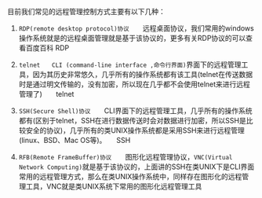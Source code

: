 目前我们常见的远程管理控制方式主要有以下几种：

1. `RDP(remote desktop protocol)协议`　　远程桌面协议，我们常用的windows操作系统就是的远程桌面管理就是基于该协议的，更多有关RDP协议的可以查看百度百科 RDP 

2. `telnet　　CLI (command-line interface ,命令行界面)`界面下的远程管理工具，因为其历史非常悠久，几乎所有的操作系统都有该工具(telnet在传送数据时是通过明文传输的，没有加密，所以现在几乎都不会使用telnet来进行远程管理了)　　telnet

3. `SSH(Secure Shell)协议`　　CLI界面下的远程管理工具，几乎所有的操作系统都有(区别于telnet，SSH在进行数据传送时会对数据进行加密，所以SSH是比较安全的协议)，几乎所有的类UNIX操作系统都是采用SSH来进行远程管理(linux、BSD、Mac OS等)。　　SSH

4. `RFB(Remote FrameBuffer)协议`　　图形化远程管理协议，`VNC(Virtual Network Computing)`就是基于该协议的，上面讲的SSH在类UNIX下是CLI界面常用的远程管理方式，那么在类UNIX操作系统中，同样存在图形化的远程管理工具，VNC就是类UNIX系统下常用的图形化远程管理工具